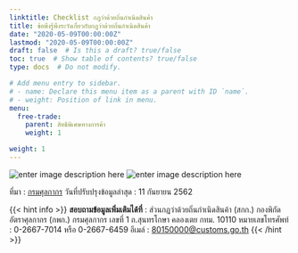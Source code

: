 ```yaml
---
linktitle: Checklist กฎว่าด้วยถิ่นกำเนิดสินค้า
title: ข้อพึงรู้พึงระวังเกี่ยวกับกฎว่าด้วยถิ่นกำเนิดสินค้า
date: "2020-05-09T00:00:00Z"
lastmod: "2020-05-09T00:00:00Z"
draft: false  # Is this a draft? true/false
toc: true  # Show table of contents? true/false
type: docs  # Do not modify.

# Add menu entry to sidebar.
# - name: Declare this menu item as a parent with ID `name`.
# - weight: Position of link in menu.
menu:
  free-trade:
    parent: สิทธิพิเศษทางการค้า 
    weight: 1

weight: 1
---
```


![enter image description here](https://github.com/yosarawut/e-TaxIncentive/raw/master/img/origin-check-list-01.jpg)
![enter image description here](https://github.com/yosarawut/e-TaxIncentive/raw/master/img/origin-check-list-02.jpg)

ที่มา : [กรมศุลกากร](http://www.customs.go.th/list_strc_download.php?ini_content=fta_and_wto_160809_01_160809_04&ini_menu=menu_interest_and_law_160421_03&lang=th&root_left_menu=menu_interest_and_law_160421_03&left_menu=menu_interest_and_law_160421_03_160928_02)
วันที่ปรับปรุงข้อมูลล่าสุด :  11 กันยายน 2562

{{< hint info >}}
**สอบถามข้อมูลเพิ่มเติมได้ที่** : ส่วนกฎว่าด้วยถิ่นกำเนิดสินค้า (สกก.) กองพิกัดอัตราศุลกากร (กพก.)
กรมศุลกากร เลขที่ 1 ถ.สุนทรโกษา คลองเตย กทม. 10110
หมายเลขโทรศัพท์ : 0-2667-7014 หรือ 0-2667-6459
อีเมล์ : 80150000@customs.go.th
{{< /hint >}}